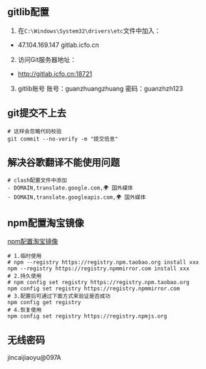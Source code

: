 ## gitlib配置

1. 在`C:\Windows\System32\drivers\etc`文件中加入：

- 47.104.169.147  gitlab.icfo.cn

2. 访问Git服务器地址：

- <http://gitlab.icfo.cn:18721>

3. gitlib账号
账号：guanzhuangzhuang
密码：guanzhzh123

## git提交不上去

```shell
# 这样会忽略代码校验
git commit --no-verify -m "提交信息" 
```

## 解决谷歌翻译不能使用问题

```shell
# clash配置文件中添加
- DOMAIN,translate.google.com,🌍 国外媒体
- DOMAIN,translate.googleapis.com,🌍 国外媒体
```

## npm配置淘宝镜像

[npm配置淘宝镜像](https://blog.csdn.net/quuqu/article/details/64121812)

```shell
# 1.临时使用
# npm --registry https://registry.npm.taobao.org install xxx
npm --registry https://registry.npmmirror.com install xxx
# 2.持久使用
# npm config set registry https://registry.npm.taobao.org
npm config set registry https://registry.npmmirror.com
# 3.配置后可通过下面方式来验证是否成功
npm config get registry
# 4.恢复使用
npm config set registry https://registry.npmjs.org
```

## 无线密码

jincaijiaoyu@097A
